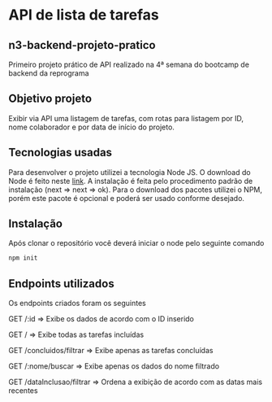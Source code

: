 # API de lista de tarefas

## n3-backend-projeto-pratico
Primeiro projeto prático de API realizado na 4ª semana do bootcamp de backend da reprograma

## Objetivo projeto

Exibir via API uma listagem de tarefas, com rotas para listagem por ID, nome colaborador e por data de início do projeto.

## Tecnologias usadas

Para desenvolver o projeto utilizei a tecnologia Node JS. O download do Node é feito neste [link](https://nodejs.org/en/). A instalação é feita pelo procedimento padrão de instalação (next => next => ok). Para o download dos pacotes utilizei o NPM, porém este pacote é opcional e poderá ser usado conforme desejado.

## Instalação

Após clonar o repositório você deverá iniciar o node pelo seguinte comando 

```sh
npm init 
```

## Endpoints utilizados

Os endpoints criados foram os seguintes

GET /:id => Exibe os dados de acordo com o ID inserido

GET /  => Exibe todas as tarefas incluídas

GET /concluidos/filtrar => Exibe apenas as tarefas concluídas

GET /:nome/buscar => Exibe apenas os dados do nome filtrado

GET /dataInclusao/filtrar => Ordena a exibição de acordo com as datas mais recentes
